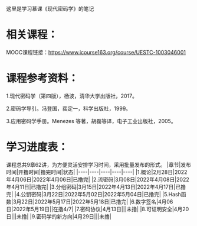 这里是学习慕课《现代密码学》的笔记
# 相关课程：
MOOC课程链接：https://www.icourse163.org/course/UESTC-1003046001
# 课程参考资料：
1.现代密码学（第四版），杨波，清华大学出版社，2017。 

2.密码学导引。冯登国，裴定一，科学出版社，1999。 

3.应用密码学手册。Menezes 等著，胡磊等译，电子工业出版社，2005。
# 学习进度表：
课程总共9章62讲，为方便灵活安排学习时间，采用批量发布的形式。
|章节|发布时间|开撸时间|撸完时间|状态|
|----|----|----|----|----|
|1.概论|2月28日|2022年4月06日|2022年4月06日|已撸完|
|2.流密码|3月08日|2022年4月08日|2022年4月11日|已撸完|
|3.分组密码|3月15日|2022年4月13日|2022年4月17日|已撸完|
|4.公钥密码|3月22日|2022年5月02日|2022年5月04日|已撸完|
|5.Hash函数|3月22日|2022年5月17日|2022年5月18日|已撸完|
|6.数字签名|4月06日|2022年5月19日||在撸4/7|
|7.密码协议|4月13日|||未撸|
|8.可证明安全|4月20日|||未撸|
|9.密码学的新方向|4月29日|||未撸|
